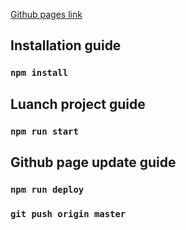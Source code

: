 [Github pages link](https://vladimir-vladimirovich.github.io/mini-jira-gh/)

## Installation guide
### `npm install`

## Luanch project guide
### `npm run start`

## Github page update guide
### `npm run deploy`
### `git push origin master`